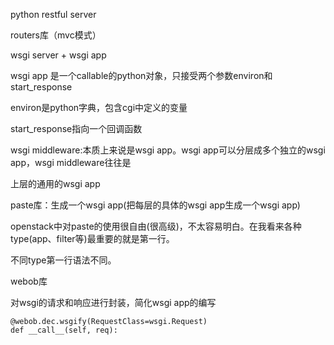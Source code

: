 python restful server

routers库（mvc模式）







wsgi server + wsgi app

wsgi app 是一个callable的python对象，只接受两个参数environ和start_response

environ是python字典，包含cgi中定义的变量

start_response指向一个回调函数

wsgi middleware:本质上来说是wsgi app。wsgi app可以分层成多个独立的wsgi app，wsgi middleware往往是

上层的通用的wsgi app



paste库：生成一个wsgi app(把每层的具体的wsgi app生成一个wsgi app)

openstack中对paste的使用很自由(很高级)，不太容易明白。在我看来各种type(app、filter等)最重要的就是第一行。

不同type第一行语法不同。



webob库

对wsgi的请求和响应进行封装，简化wsgi app的编写

    @webob.dec.wsgify(RequestClass=wsgi.Request)
    def __call__(self, req):


